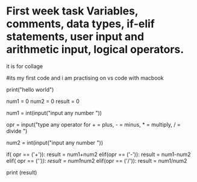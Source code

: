 # First week task Variables, comments, data types, if-elif statements, user input and arithmetic input, logical operators.
it is for collage




#its my first code and i am practising on vs code with macbook


print("hello world")

num1 = 0
num2 = 0
result = 0

num1 = int(input("input any number   "))

opr = input("type any operator for + = plus, - = minus, * = multiply, / = divide   ")

num2 = int(input("input any number   "))

if( opr == ('+')):
    result = num1+num2
elif(opr == ('-')):
    result = num1-num2
elif( opr == ('*')):
    result = num1*num2
elif(opr == ('/')):
    result = num1/num2

print (result)    
    



